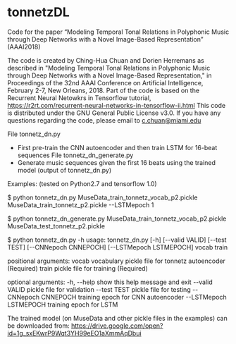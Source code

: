 # tonnetzDL
Code for the paper “Modeling Temporal Tonal Relations in Polyphonic Music through Deep Networks with a Novel Image-Based Representation” (AAAI2018)

The code is created by Ching-Hua Chuan and Dorien Herremans as described in "Modeling Temporal Tonal Relations in Polyphonic Music
through Deep Networks with a Novel Image-Based Representation," in Proceedings of the 32nd AAAI Conference on Artificial Intelligence,
February 2-7, New Orleans, 2018. Part of the code is based on the Recurrent Neural Netowkrs in Tensorflow tutorial, 
https://r2rt.com/recurrent-neural-networks-in-tensorflow-ii.html This code is distributed under the GNU General Public License v3.0. 
If you have any questions regarding the code, please email to c.chuan@miami.edu

File tonnetz_dn.py
- First pre-train the CNN autoencoder and then train LSTM for 16-beat sequences
File tonnetz_dn_generate.py
- Generate music sequences given the first 16 beats using the trained model (output of tonnetz_dn.py)

Examples: (tested on Python2.7 and tensorflow 1.0)

$ python tonnetz_dn.py MuseData_train_tonnetz_vocab_p2.pickle MuseData_train_tonnetz_p2.pickle  --LSTMepoch 1

$ python tonnetz_dn_generate.py MuseData_train_tonnetz_vocab_p2.pickle MuseData_test_tonnetz_p2.pickle

$ python tonnetz_dn.py -h
usage: tonnetz_dn.py [-h] [--valid VALID] [--test TEST] [--CNNepoch CNNEPOCH]
                     [--LSTMepoch LSTMEPOCH]
                     vocab train

positional arguments:
  vocab                 vocabulary pickle file for tonnetz autoencoder
                        (Required)
  train                 pickle file for training (Required)

optional arguments:
  -h, --help            show this help message and exit
  --valid VALID         pickle file for validation
  --test TEST           pickle file for testing
  --CNNepoch CNNEPOCH   training epoch for CNN autoencoder
  --LSTMepoch LSTMEPOCH
                        training epoch for LSTM

The trained model (on MuseData and other pickle files in the examples) can be downloaded from: https://drive.google.com/open?id=1g_sxEKwrP9Wqt3YH99eEO1aXmmAqDbui


